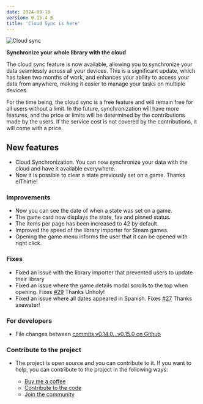 ```yaml
---
date: 2024-09-18
version: 0.15.4 β
title: 'Cloud Sync is here'
---
```


![Cloud sync](/img/changelog/2024-09.png)

**Synchronize your whole library with the cloud**

The cloud sync feature is now available, allowing you to synchronize your data seamlessly across all your devices. This is a significant update, which has taken two months of work, and enhances your ability to access your data from anywhere, making it easier to manage your tasks on multiple devices.

For the time being, the cloud sync is a free feature and will remain free for all users without a limit. In the future, synchronization will have more features, and the price or limits will be determined by the contributions made by the users. If the service cost is not covered by the contributions, it will come with a price.

## New features
- Cloud Synchronization. You can now synchronize your data with the cloud and have it available everywhere.
- Now it is possible to clear a state previously set on a game. Thanks elThirtie!

### Improvements
- Now you can see the date of when a state was set on a game.
- The game card now displays the state, fav and pinned status.
- The items per page has been increased to 42 by default.
- Improved the speed of the library importer for Steam games.
- Opening the game menu informs the user that it can be opened with right click.

### Fixes
- Fixed an issue with the library importer that prevented users to update their library
- Fixed an issue where the game details modal scrolls to the top when opening. Fixes [#29](https://github.com/gsabater/backlog.rip/issues/29) Thanks Unholy!
- Fixed an issue where all dates appeared in Spanish. Fixes [#27](https://github.com/gsabater/backlog.rip/issues/27) Thanks axewater!

### For developers
- File changes between [commits v0.14.0...v0.15.0 on Github](https://github.com/gsabater/backlog.rip/compare/v0.14.0...v0.15.0)

### Contribute to the project

- The project is open source and you can contribute to it. If you want to help, you can contribute to the project in the following ways:

  - [Buy me a coffee](https://buymeacoffee.com/steambacklog)
  - [Contribute to the code](https://github.com/gsabater/backlog.rip)
  - [Join the community](https://discord.gg/F2sPE5B)
